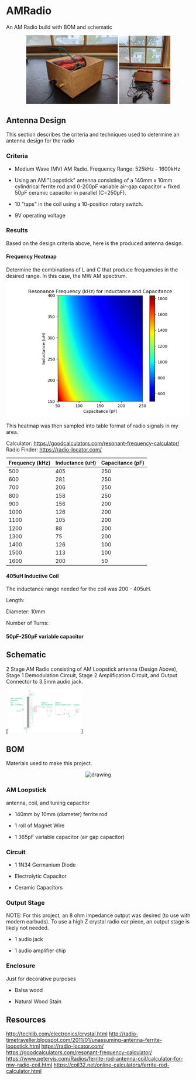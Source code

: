# AMRadio
An AM Radio build with BOM and schematic
<p align="center">
 <img src="https://github.com/estods3/AMRadio/blob/main/radioisometric.jpg" alt="drawing" width="250"/>
 <img src="https://github.com/estods3/AMRadio/blob/main/radiowithearbuds.jpg" alt="drawing" width="140"/>
</p>

## Antenna Design
This section describes the criteria and techniques used to determine an antenna design for the radio

### Criteria
* Medium Wave (MV) AM Radio. Frequency Range: 525kHz - 1600kHz

* Using an AM "Loopstick" antenna consisting of a 140mm x 10mm cylindrical ferrite rod and 
  0-200pF variable air-gap capacitor + fixed 50pF ceramic capacitor in parallel (C=250pF).
  
* 10 "taps" in the coil using a 10-position rotary switch. 

* 9V operating voltage

### Results
Based on the design criteria above, here is the produced antenna design.

#### Frequency Heatmap
Determine the combinations of L and C that produce frequencies in the desired range. In this case, the MW AM spectrum.
<img src="https://github.com/estods3/AMRadio/blob/main/Radio1:%20AM%20Radio%20Germanium%20Diode/loopstick_frequency_LC_design.png" title="LC Tank Design" alt="drawing" width="500"/>

This heatmap was then sampled into table format of radio signals in my area.

Calculator: https://goodcalculators.com/resonant-frequency-calculator/
Radio Finder: https://radio-locator.com/

| Frequency (kHz) | Inductance (uH) | Capacitance (pF) |
| ----------- | ----------- | ----------- |
| 500      |    405     |    250   |
| 600      |    281     |    250   |
| 700      |    206     |    250   |
| 800      |    158     |    250   |
| 900      |    156     |    200   |
| 1000      |    126     |    200   |
| 1100      |    105     |    200   |
| 1200      |    88    |    200   |
| 1300      |    75     |    200   |
| 1400      |    126     |    100   |
| 1500      |    113     |    100   |
| 1600      |    200     |    50   |

#### 405uH Inductive Coil
The inductance range needed for the coil was 200 - 405uH.

Length: 

Diameter: 10mm

Number of Turns:


#### 50pF-250pF variable capacitor

## Schematic
 2 Stage AM Radio consisting of AM Loopstick antenna (Design Above), Stage 1 Demodulation Circuit, Stage 2 Amplification Circuit, and Output Connector to 3.5mm audio jack.

[<img src="https://github.com/estods3/AMRadio/blob/main/Radio1:%20AM%20Radio%20Germanium%20Diode/schematic_screenshot.png" title="AM Radio 1 Scematic" alt="drawing" width="200"/>]

## BOM

Materials used to make this project.

<p align="center">
 <img src="https://github.com/estods3/AMRadio/blob/main/radiotopdown.jpg" alt="drawing" width="300"/>
</p>

### AM Loopstick 

antenna, coil, and tuning capacitor

* 140mm by 10mm (diameter) ferrite rod

* 1 roll of Magnet Wire

* 1 365pF variable capacitor (air gap capacitor)

### Circuit
* 1 1N34 Germanium Diode

* Electrolytic Capacitor

* Ceramic Capacitors

### Output Stage
NOTE: For this project, an 8 ohm impedance output was desired (to use with modern earbuds). To use a high Z crystal radio ear piece, an output stage is likely not needed.
* 1 audio jack

* 1 audio amplifier chip

### Enclosure

Just for decorative purposes

* Balsa wood

* Natural Wood Stain

## Resources
http://techlib.com/electronics/crystal.html
http://radio-timetraveller.blogspot.com/2011/01/unassuming-antenna-ferrite-loopstick.html
https://radio-locator.com/
https://goodcalculators.com/resonant-frequency-calculator/
https://www.petervis.com/Radios/ferrite-rod-antenna-coil/calculator-for-mw-radio-coil.html
https://coil32.net/online-calculators/ferrite-rod-calculator.html
